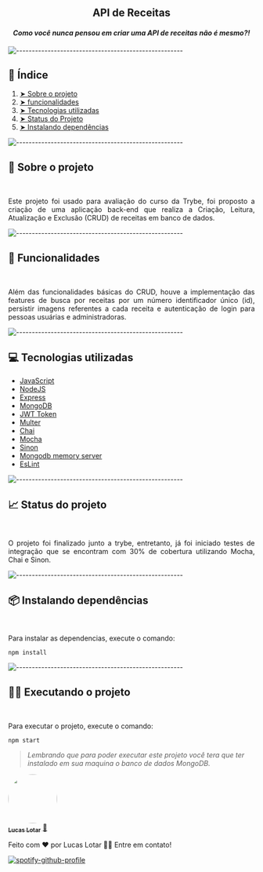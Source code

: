 <div align="center">
  <h2><strong>API de Receitas</strong></h2>
</div>


<h4 align="center"><i>Como você nunca pensou em criar uma API de receitas não é mesmo?!</i></h4>

![-----------------------------------------------------](https://raw.githubusercontent.com/andreasbm/readme/master/assets/lines/rainbow.png)
<br>

<!-- TABLE OF CONTENTS -->
<h2 id="indice"> 📝 Índice</h2>
  <ol>
    <li><a href="#sobre-o-projeto"> ➤ Sobre o projeto</a></li>
    <li><a href="#funcionalidades"> ➤ funcionalidades</a></li>
    <li><a href="#Tecnologias-utilizadas"> ➤ Tecnologias utilizadas</a></li>
    <li><a href="#status-do-Projeto"> ➤ Status do Projeto</a></li>
    <li><a href="#Instalando-dependencias"> ➤ Instalando dependências</a></li>
  
  </ol>

![-----------------------------------------------------](https://raw.githubusercontent.com/andreasbm/readme/master/assets/lines/rainbow.png)
<br>

<h2 id="sobre-o-projeto">🧐 Sobre o projeto</h2>
<br>
<p align="justify"> 
Este projeto foi usado para avaliação do curso da Trybe, foi proposto a criação de uma aplicação back-end que realiza a Criação, Leitura, Atualização e Exclusão (CRUD) de receitas em banco de dados.
</p>

![-----------------------------------------------------](https://raw.githubusercontent.com/andreasbm/readme/master/assets/lines/rainbow.png)
<br>

<h2 id="funcionalidades">🔧 Funcionalidades</h2>
<br>
<p align="justify"> 
  Além das funcionalidades básicas do CRUD, houve a implementação das features de busca por receitas por um número identificador único (id), persistir imagens referentes a cada receita e autenticação de login para pessoas usuárias e administradoras.
</p>

![-----------------------------------------------------](https://raw.githubusercontent.com/andreasbm/readme/master/assets/lines/rainbow.png)
<br>

<h2 id="Tecnologias-utilizadas" >💻 Tecnologias utilizadas</h2>
<p align="justify"> 
  <ul>
    <li><a href="https://developer.mozilla.org/pt-BR/docs/Web/JavaScript">JavaScript</a></li>
    <li><a href="https://nodejs.org/pt-br/">NodeJS</a></li>
    <li><a href="https://expressjs.com/">Express</a></li>
    <li><a href="https://www.mongodb.com/pt-br">MongoDB</a></li>
    <li><a href="https://jwt.io/introduction">JWT Token</a></li>
    <li><a href="https://www.npmjs.com/package/multer">Multer</a></li>
    <li><a href="https://www.chaijs.com/">Chai</a></li>
    <li><a href="https://mochajs.org/">Mocha</a></li>
    <li><a href="https://sinonjs.org/">Sinon</a></li>
    <li><a href="https://www.npmjs.com/package/mongodb-memory-server">Mongodb memory server</a></li>
    <li><a href="https://eslint.org/">EsLint</a></li>
  </ul>
</p>

![-----------------------------------------------------](https://raw.githubusercontent.com/andreasbm/readme/master/assets/lines/rainbow.png)
<br>


<h2 id="status-do-Projeto" >📈 Status do projeto</h2>
<br>
<p align="justify"> 
  O projeto foi finalizado junto a trybe, entretanto, já foi iniciado testes de integração que se encontram com 30% de cobertura utilizando Mocha, Chai e Sinon. 
</p>

![-----------------------------------------------------](https://raw.githubusercontent.com/andreasbm/readme/master/assets/lines/rainbow.png)
<br>

<h2 id="Instalando-dependencias">📦 Instalando dependências</h2>
<br>

<p align="justify"> 
  Para instalar as dependencias, execute o comando:
</p>

    npm install

![-----------------------------------------------------](https://raw.githubusercontent.com/andreasbm/readme/master/assets/lines/rainbow.png)
<br>

<h2>👨‍💻 Executando o projeto</h2>
<br>

<p align="justify"> 

  Para executar o projeto, execute o comando:

    npm start


> *Lembrando que para poder executar este projeto você tera que ter instalado em sua maquina o banco de dados MongoDB.*


  
  <!-- <img src="images/Human Activity.gif" alt="Human Activity.gif" display="inline-block" width="60%" height="50%"> -->
</p> 

<a href="#">
 <img style="border-radius: 50%;" src="#" width="100px;" alt=""/>
 <br />
 <sub><b>Lucas Lotar</b></sub></a> <a href="#" title="">🚀</a>

Feito com ❤️ por Lucas Lotar 👋🏽 Entre em contato!

[![spotify-github-profile](https://img.shields.io/badge/LinkedIn-0077B5?style=for-the-badge&logo=linkedin&logoColor=white)](https://www.linkedin.com/in/lucaslotar/)
